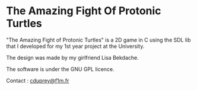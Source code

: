 The Amazing Fight Of Protonic Turtles
================================

"The Amazing Fight of Protonic Turtles" is a 2D game in C using the SDL lib that I developed for my 1st year project at the University. 

The design was made by my girlfriend Lisa Bekdache.

The software is under the GNU GPL licence.

Contact : cduprey@f1m.fr
